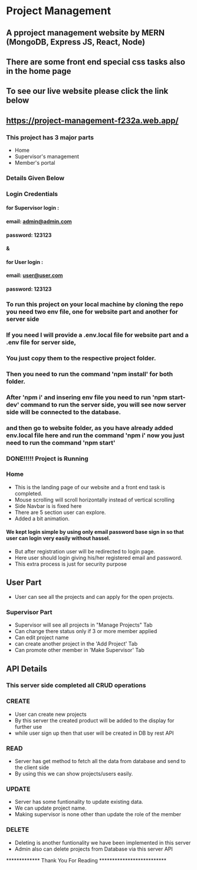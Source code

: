# Project Management
## A pproject management website by MERN (MongoDB, Express JS, React, Node)
## There are some front end special css tasks also in the home page
## To see our live website please click the link below
## https://project-management-f232a.web.app/

### This project has 3 major parts
* Home
* Supervisor's management
* Member's portal
### Details Given Below
### Login Credentials
#### for Supervisor login :
#### email: admin@admin.com
#### password: 123123
#### &
#### for User login :
#### email: user@user.com
#### password: 123123

### To run this project on your local machine by cloning the repo you need two env file, one for website part and another for server side
### If you need I will provide a .env.local file for website part and a .env file for server side,
### You just copy them to the respective project folder.
### Then you need to run the command 'npm install' for both folder.
### After 'npm i' and insering env file you need to run 'npm start-dev' command to run the server side, you will see now server side will be connected to the database.
### and then go to website folder, as you have already added env.local file here and run the command 'npm i' now you just need to run the command 'npm start'
### DONE!!!!! Project is Running

### Home
- This is the landing page of our website and a front end task is completed.
- Mouse scrolling will scroll horizontally instead of vertical scrolling
- Side Navbar is is fixed here
- There are 5 section user can explore.
- Added a bit animation.

#### We kept login simple by using only email password base sign in so that user can login very easily without hassel.

- But after registration user will be redirected to login page.
- Here user should login giving his/her registered email and password.
- This extra process is just for security purpose

## User Part

- User can see all the projects and can apply for the open projects.

### Supervisor Part

- Supervisor will see all projects in "Manage Projects" Tab
- Can change there status only if 3 or more member applied
- Can edit project name
- can create another project in the 'Add Project' Tab
- Can promote other member in 'Make Supervisor' Tab


## API Details

### This server side completed all CRUD operations
### CREATE
- User can create new projects
- By this server the created product will be added to the display for further use
- while user sign up then that user will be created in DB by rest API


### READ
- Server has get method to fetch all the data from database and send to the client side
- By using this we can show projects/users easily.

### UPDATE
- Server has some funtionality to update existing data.
- We can update project name.
- Making supervisor is none other than update the role of the member

### DELETE
- Deleting is another funtionality we have been implemented in this server
- Admin also can delete projects from Database via this server API

************* Thank You For Reading **************************